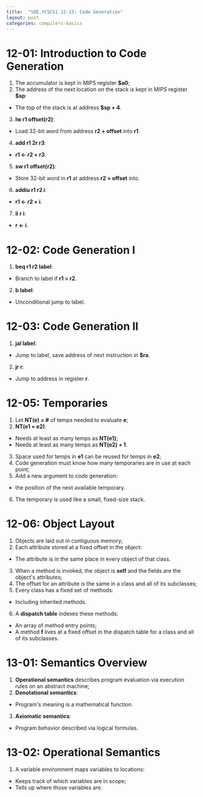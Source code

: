 ```yaml
---
title:  "SOE.YCSCS1 12-13: Code Generation"
layout: post
categories: compilers-basics
---
```


# 12-01: Introduction to Code Generation
1. The accumulator is kept in MIPS register **$a0**;
2. The address of the next location on the stack is kept in MIPS register **$sp**:
  - The top of the stack is at address **$sp + 4**.
3. **lw r1 offset(r2)**:
  - Load 32-bit word from address **r2 + offset** into **r1**.
4. **add r1 2r r3**:
  - **r1 <- r2 + r3**.
5. **sw r1 offset(r2)**:
  - Store 32-bit word in **r1** at address **r2 + offset** into.
6. **addiu r1 r2 i**:
  - **r1 <- r2 + i**.
7. **li r i**:
  - **r <- i**.

# 12-02: Code Generation I
1. **beq r1 r2 label**:
  - Branch to label if **r1 = r2**.
2. **b label**:
  - Unconditional jump to label.

# 12-03: Code Generation II
1. **jal label**:
  - Jump to label, save address of next instruction in **$ra**.
2. **jr r**:
  - Jump to address in register **r**.

# 12-05: Temporaries
1. Let **NT(e) = #** of temps needed to evaluate **e**;
2. **NT(e1 + e2)**:
  - Needs at least as many temps as **NT(e1)**;
  - Needs at least as many temps as **NT(e2) + 1**.
3. Space used for temps in **e1** can be reused for temps in **e2**;
4. Code generation must know how many temporaries are in use at each point;
5. Add a new argument to code generation:
  - the position of the next available temporary.
6. The temporary is used like a small, fixed-size stack.

# 12-06: Object Layout
1. Objects are laid out in contiguous memory;
2. Each attribute stored at a fixed offset in the object:
  - The attribute is in the same place in every object of that class.
3. When a method is invoked, the object is **self** and the fields are the object's attributes;
4. The offset for an attribute is the same in a class and all of its subclasses;
5. Every class has a fixed set of methods:
  - Including inherited methods.
6. A **dispatch table** indexes these methods:
  - An array of method entry points;
  - A method **f** lives at a fixed offset in the dispatch table for a class and all of its subclasses.

# 13-01: Semantics Overview
1. **Operational semantics** describes program evaluation via execution rules on an abstract machine;
2. **Denotational semantics**:
  - Program's meaning is a mathematical function.
3. **Axiomatic semantics**:
  - Program behavior described via logical formulas.

# 13-02: Operational Semantics
1. A variable environment maps variables to locations:
  - Keeps track of which variables are in scope;
  - Tells up where those variables are.
